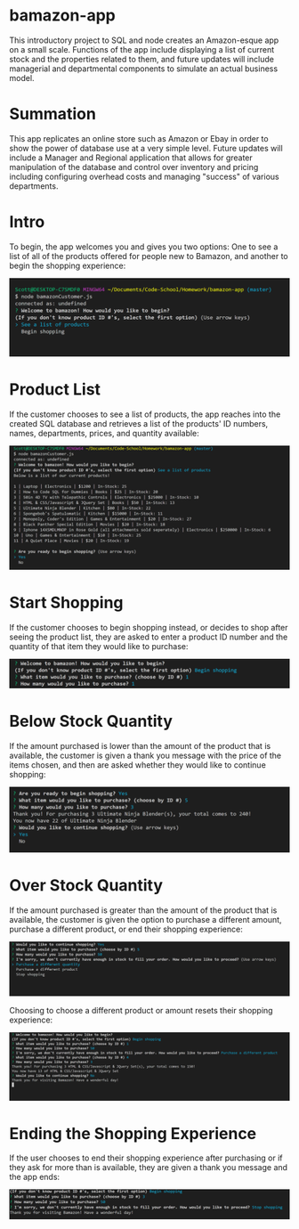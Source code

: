 # bamazon-app
This introductory project to SQL and node creates an Amazon-esque app on a small scale. Functions of the app include displaying a list of current stock and the properties related to them, and future updates will include managerial and departmental components to simulate an actual business model. 

# Summation

This app replicates an online store such as Amazon or Ebay in order to show the power of database use at a very simple level. Future updates will include a Manager and Regional application that allows for greater manipulation of the database and control over inventory and pricing including configuring overhead costs and managing "success" of various departments.

# Intro

To begin, the app welcomes you and gives you two options: One to see a list of all of the products offered for people new to Bamazon, and another to begin the shopping experience: 

!["Intro to Bamazon App"](images/intro.png?raw=true "Intro to Bamazon App")

# Product List

If the customer chooses to see a list of products, the app reaches into the created SQL database and retrieves a list of the products' ID numbers, names, departments, prices, and quantity available:

![Alt text](images/product_list.png?raw=true "SQL Product List")

# Start Shopping

If the customer chooses to begin shopping instead, or decides to shop after seeing the product list, they are asked to enter a product ID number and the quantity of that item they would like to purchase:

![Alt text](images/start_shopping.png?raw=true "Beginning of Shopping Experience")

# Below Stock Quantity

If the amount purchased is lower than the amount of the product that is available, the customer is given a thank you message with the price of the items chosen, and then are asked whether they would like to continue shopping: 

![Alt text](images/after_purchase.png?raw=true "After Purchase Options")

# Over Stock Quantity

If the amount purchased is greater than the amount of the product that is available, the customer is given the option to purchase a different amount, purchase a different product, or end their shopping experience: 

![Alt text](images/over_quantity.png?raw=true "Over Quantity Response")

Choosing to choose a different product or amount resets their shopping experience: 

![Alt text](images/if_new_choice.png?raw=true "Shopping Reset")

# Ending the Shopping Experience

If the user chooses to end their shopping experience after purchasing or if they ask for more than is available, they are given a thank you message and the app ends: 

![Alt text](images/stop_shopping.png?raw=true "End Shopping Image")
